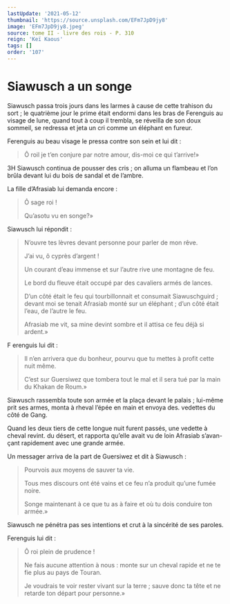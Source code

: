 ```yaml
---
lastUpdate: '2021-05-12'
thumbnail: 'https://source.unsplash.com/EFm7JpD9jy8'
image: 'EFm7JpD9jy8.jpeg'
source: tome II - livre des rois - P. 310
reign: 'Keï Kaous'
tags: []
order: '107'
---
```


# Siawusch a un songe

Siawusch passa trois jours dans les larmes à cause de cette trahison du sort ; le quatrième jour le prime était endormi dans les bras de Ferenguis au visage de lune, quand tout à coup il trembla, se réveilla de son doux sommeil, se redressa et jeta un cri comme un éléphant en fureur.

Ferenguis au beau visage le pressa contre son sein et lui dit :

> Ô roil je t’en conjure par notre amour, dis-moi ce qui t’arrive!»

3H Siawusch continua de pousser des cris ; on alluma un flambeau et l’on brûla devant lui du bois de sandal et de l’ambre.

La fille d’Afrasiab lui demanda encore :

> Ô sage roi !
>
> Qu’asotu vu en songe?»

Siawusch lui répondit :

> N’ouvre tes lèvres devant personne pour parler de mon rêve.
>
> J’ai vu, ô cyprès d’argent !
>
> Un courant d’eau immense et sur l’autre rive une montagne de feu.
>
> Le bord du fleuve était occupé par des cavaliers armés de lances.
>
> D’un côté était le feu qui tourbillonnait et consumait Siawuschguird ; devant moi se tenait Afrasiab monté sur un éléphant ; d’un côté était l’eau, de l’autre le feu.
>
> Afrasiab me vit, sa mine devint sombre et il attisa ce feu déjà si ardent.»

F erenguis lui dit :

> Il n’en arrivera que du bonheur, pourvu que tu mettes à profit cette nuit même.
>
> C’est sur Guersiwez que tombera tout le mal et il sera tué par la main du Khakan de Roum.»

Siawusch rassembla toute son armée et la plaça devant le palais ; lui-même prit ses armes, monta à rheval l’épée en main et envoya des. vedettes du côté de Gang.

Quand les deux tiers de cette longue nuit furent passés, une vedette à cheval revint. du désert, et rapporta qu’elle avait vu de loin Afrasiab s’avan-
çant rapidement avec une grande armée.

Un messager arriva de la part de Guersiwez et dit à Siawusch :

> Pourvois aux moyens de sauver ta vie.
>
> Tous mes discours ont été vains et ce feu n’a produit qu’une fumée noire.
>
> Songe maintenant à ce que tu as à faire et où tu dois conduire ton armée.»

Siawusch ne pénétra pas ses intentions et crut à la sincérité de ses paroles.

Ferenguis lui dit :

> Ô roi plein de prudence !
>
> Ne fais aucune attention à nous : monte sur un cheval rapide et ne te fie plus au pays de Touran.
>
> Je voudrais te voir rester vivant sur la terre ; sauve donc ta tête et ne retarde ton départ pour personne.»
